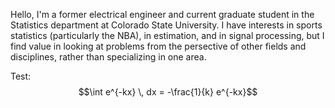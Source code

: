Hello, I'm a former electrical engineer and current graduate student in the Statistics department at Colorado State University.  I have interests in sports statistics (particularly the NBA), in estimation, and in signal processing, but I find value in looking at problems from the persective of other fields and disciplines, rather than specializing in one area.

Test: $$\int e^{-kx} \, dx = -\frac{1}{k} e^{-kx}$$
